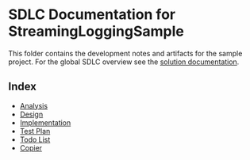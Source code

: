 # SDLC Documentation for StreamingLoggingSample

This folder contains the development notes and artifacts for the sample project.
For the global SDLC overview see the [solution documentation](../../README.md).

## Index
- [Analysis](Analysis.md)
- [Design](Design.md)
- [Implementation](Implementation.md)
- [Test Plan](Tests.md)
- [Todo List](TodoList.md)
- [Copier](Copier.md)
